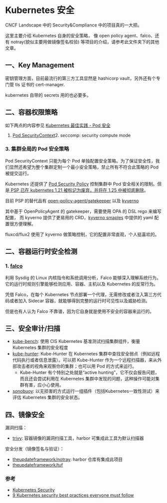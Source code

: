 # Kubernetes 安全

CNCF Landscape 中的 Security&Compliance 中的项目真的一大把。

这里主要介绍 Kubernetes 自身的安全策略， 像 open policy agent、falco、还有 notray(貌似主要用做镜像签名校验) 等项目的介绍，请参考此文件夹下的其他文章。


## 一、Key Management

密钥管理方面，目前最流行的第三方工具显然是 hashicorp vault，另外还有个专门管 tls 证书的 cert-manager.

kubernetes 自带的 secrets 用的也必要多。

## 二、容器权限策略


如下两点的内容参见 [Kubernetes 最佳实践 - Pod 安全](../Kubernetes%20最佳实践.md#security)
1. [Pod SecurityContext](https://kubernetes.io/docs/tasks/configure-pod-container/security-context/)2. seccomp: security compute mode


### 3. 集群全局的 Pod 安全策略

Pod SecurityContext 只能为每个 Pod 单独配置安全策略。为了保证安全性，我们显然还希望为整个集群定制一个最小安全策略，禁止所有不符合此策略的 Pod 被提交运行。

Kubernetes 还提供了 [Pod Security Policy](https://kubernetes.io/docs/concepts/policy/pod-security-policy/) 控制集群中 Pod 安全相关的限制。但是[ PSP 已在 kubernetes 1.21 被标记为废弃，并将在 1.25 中被彻底删除](https://github.com/kubernetes/kubernetes/pull/97171)。

目前 PSP 的替代品有 [open-policy-agent/gatekeeper](https://github.com/open-policy-agent/gatekeeper)
以及 [kyverno](https://github.com/kyverno/kyverno)

其中基于 OpenPolicyAgent 的 gatekeeper，需要使用 OPA 的 DSL rego 来编写配置，
而 kyverno 提供了更易用的 CRD，[kyverno smaples](https://github.com/kyverno/kyverno/tree/main/samples) 中提供的 yaml 配置很方便理解。

fluxcd/flux2 使用了 kyverno 做策略控制，它的配置非常直观，个人挺喜欢的。


## 二、容器运行时安全检测

### 1. [falco](https://github.com/falcosecurity/falco)

利用 Sysdig 的 Linux 内核指令和系统调用分析，Falco 能够深入理解系统行为。它的运行时规则引擎能够检测应用、容器、主机以及 Kubernetes 的反常行为。

凭借 Falco，在每个 Kubernetes 节点部署一个代理，无需修改或者注入第三方代码或者加入 Sidecar 容器，就能够得到完整的运行时可见性以及威胁检测。

但是也有人认为 Falco 不靠谱，因为它自身就是使用不安全的容器来运行的。


## 三、安全审计/扫描

- [kube-bench](https://github.com/aquasecurity/kube-bench): 使用 CIS Kubernetes 基准测试扫描集群组件，衡量 Kubernetes 集群的安全程度
- [kube-hunter](https://github.com/aquasecurity/kube-hunter): Kube-Hunter 在 Kubernetes 集群中查找安全弱点（例如远程代码执行或者信息泄露）。可以把 Kube-Hunter 作为一个远程扫描器，来从外部攻击者的视角来观察你的集群；也可以用 Pod 的方式来运行。
  - Kube-Hunter 有个特别之处就是“active hunting”，它不仅会报告问题，而且还会尝试利用在 Kubernetes 集群中发现的问题，这种操作可能对集群有害，应小心使用。
- [sonobuoy](https://github.com/vmware-tanzu/sonobuoy): 以无损害的方式运行一组插件（包括Kubernetes一致性测试）来评估 Kubernetes 集群的安全状态。


## 四、镜像安全

漏洞扫描：

- [trivy](https://github.com/aquasecurity/trivy): 容器镜像的漏洞扫描工具，harbor 可集成此工具为默认扫描器

安全分发（镜像签名与验证）：

- [theupdateframework/notray](https://github.com/theupdateframework/notary): harbor 仓库有集成此项目
- [theupdateframework/tuf](https://github.com/theupdateframework/tuf)


### 参考

- [Kubernetes Security](https://kubernetes.io/docs/concepts/security/)
- [9 Kubernetes security best practices everyone must follow](https://www.cncf.io/blog/2019/01/14/9-kubernetes-security-best-practices-everyone-must-follow/)